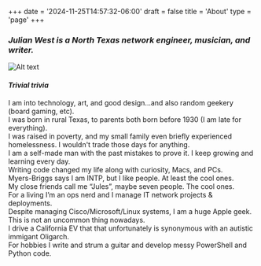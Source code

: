 +++
date = '2024-11-25T14:57:32-06:00'
draft = false
title = 'About'
type = 'page'
+++

### _Julian West is a North Texas network engineer, musician, and writer._

![Alt text](https://julianwest.me/Blog/about/julian-about.jpeg)

#### _Trivial trivia_

<div style="font-size: 14px;">
I am into technology, art, and good design...and also random geekery (board gaming, etc).<br />  
I was born in rural Texas, to parents both born before 1930 (I am late for everything).<br />     
I was raised in poverty, and my small family even briefly experienced homelessness. I wouldn't trade those days for anything.<br />
I am a self-made man with the past mistakes to prove it. I keep growing and learning every day.<br />      
Writing code changed my life along with curiosity, Macs, and PCs.<br />   
Myers-Briggs says I am INTP, but I like people. At least the cool ones.<br />   
My close friends call me “Jules”, maybe seven people. The cool ones.<br />   
For a living I’m an ops nerd and I manage IT network projects & deployments.<br />   
Despite managing Cisco/Microsoft/Linux systems, I am a huge Apple geek. This is not an uncommon thing nowadays.<br />   
I drive a California EV that that unfortunately is synonymous with an autistic immigant Oligarch.<br />   
For hobbies I write and strum a guitar and develop messy PowerShell and Python code.
</div>
